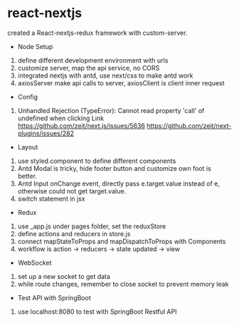 # react-nextjs

created a React-nextjs-redux framework with custom-server. 

* Node Setup
1. define different development environment with urls
2. customize server, map the api service, no CORS
3. integrated nextjs with antd, use next/css to make antd work
4. axiosServer make api calls to server, axiosClient is client inner request

* Config 
1. Unhandled Rejection (TypeError): Cannot read property 'call' of undefined when clicking      Link https://github.com/zeit/next.js/issues/5636
        https://github.com/zeit/next-plugins/issues/282

* Layout
1. use styled.component to define different components
2. Antd Modal is tricky, hide footer button and customize own foot is better.
3. Antd Input onChange event, directly pass e.target.value instead of e, otherwise could not    get target.value.
4. switch statement in jsx

* Redux
1. use _app.js under pages folder, set the reduxStore
2. define actions and reducers in store.js
3. connect mapStateToProps and mapDispatchToProps with Components
4. workflow is action -> reducers -> state updated -> view

* WebSocket
1. set up a new socket to get data
2. while route changes, remember to close socket to prevent memory leak

* Test API with SpringBoot
1. use localhost:8080 to test with SpringBoot Restful API 